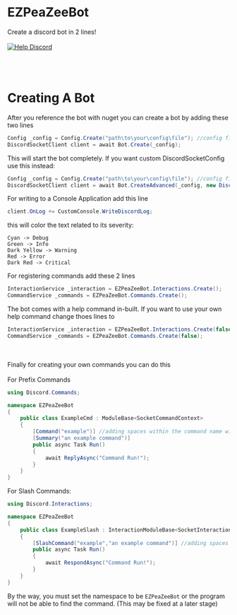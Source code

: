 # EZPeaZeeBot
Create a discord bot in 2 lines! <br></br>
<a href="https://discord.gg/CM57nS8Kc4">
  <img src="https://discord.com/api/guilds/877249283726905475/widget.png" alt="Help Discord">
</a>
<br></br>
<br></br>
# Creating A Bot
After you reference the bot with nuget you can create a bot by adding these two lines
```cs
Config _config = Config.Create("path\to\your\config\file"); //config file must end with .config or it will throw an error
DiscordSocketClient client = await Bot.Create(_config);
```
This will start the bot completely. If you want custom DiscordSocketConfig use this instead:
```cs
Config _config = Config.Create("path\to\your\config\file"); //config file must end with .config or it will throw an error
DiscordSocketClient client = await Bot.CreateAdvanced(_config, new DiscordSocketConfig());
```
For writing to a Console Application add this line
```cs
client.OnLog += CustomConsole.WriteDiscordLog;
```
this will color the text related to its severity:
```
Cyan -> Debug
Green -> Info
Dark Yellow -> Warning
Red -> Error
Dark Red -> Critical
```
For registering commands add these 2 lines
```cs
InteractionService _interaction = EZPeaZeeBot.Interactions.Create();
CommandService _commands = EZPeaZeeBot.Commands.Create();
```
The bot comes with a help command in-built. If you want to use your own help command change thoes lines to
```cs
InteractionService _interaction = EZPeaZeeBot.Interactions.Create(false);
CommandService _commands = EZPeaZeeBot.Commands.Create(false);
```
<br></br>
Finally for creating your own commands you can do this
<br></br>
For Prefix Commands
```cs
using Discord.Commands;

namespace EZPeaZeeBot
{
    public class ExampleCmd : ModuleBase<SocketCommandContext>
    {
        [Command("example")] //adding spaces within the command name will cause the bot to ignore this command
        [Summary("an example command")]
        public async Task Run()
        {
            await ReplyAsync("Command Run!");
        }
    }
}
```
For Slash Commands:
```cs
using Discord.Interactions;

namespace EZPeaZeeBot
{
    public class ExampleSlash : InteractionModuleBase<SocketInteractionContext>
    {
        [SlashCommand("example","an example command")] //adding spaces within the command name will cause the bot to ignore this command
        public async Task Run()
        {
            await RespondAsync("Command Run!");
        }
    }
}
```
By the way, you must set the namespace to be `EZPeaZeeBot` or the program will not be able to find the command. (This may be fixed at a later stage)
